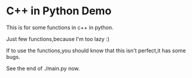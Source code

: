 # C++ in Python Demo
This is for some functions in c++ in python.

Just few functions,because I'm too lazy :)

If to use the functions,you should know that this isn't perfect,it has some bugs.

See the end of ./main.py now.
